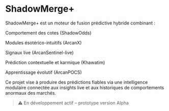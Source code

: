 # ShadowMerge+

ShadowMerge+ est un moteur de fusion prédictive hybride combinant :

Comportement des cotes (ShadowOdds)

Modules ésotérico-intuitifs (ArcanX)

Signaux live (ArcanSentinel-live)

Prédiction contextuelle et karmique (Khawatim)

Apprentissage évolutif (ArcanPOCS)


Ce projet vise à produire des prédictions fiables via une intelligence modulaire connectée aux insights live et aux historiques de comportements anormaux des marchés.

> ⚠️ En développement actif – prototype version Alpha 

